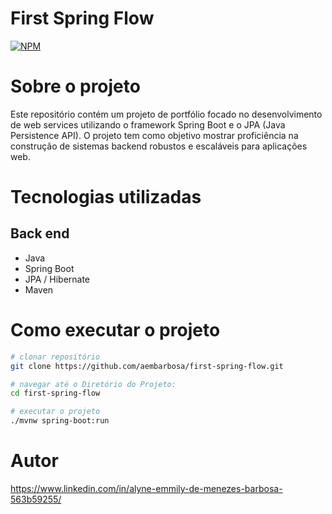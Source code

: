 # First Spring Flow 
[![NPM](https://img.shields.io/npm/l/react)](https://github.com/aembarbosa/first-spring-flow/blob/main/LICENSE) 

# Sobre o projeto

Este repositório contém um projeto de portfólio focado no desenvolvimento de web services utilizando o framework Spring Boot e o JPA (Java Persistence API). 
O projeto tem como objetivo mostrar proficiência na construção de sistemas backend robustos e escaláveis para aplicações web.

# Tecnologias utilizadas
## Back end
- Java
- Spring Boot
- JPA / Hibernate
- Maven

# Como executar o projeto

```bash
# clonar repositório
git clone https://github.com/aembarbosa/first-spring-flow.git

# navegar até o Diretório do Projeto:
cd first-spring-flow

# executar o projeto
./mvnw spring-boot:run
```

# Autor

https://www.linkedin.com/in/alyne-emmily-de-menezes-barbosa-563b59255/
